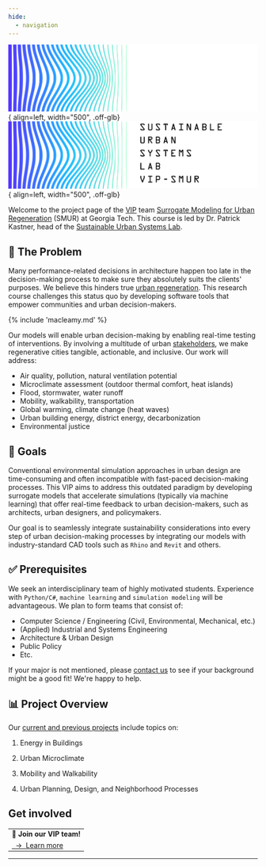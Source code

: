 ```yaml
---
hide:
  - navigation
---
```


<style>
/* find better solution for this later */
.md-typeset h1 {
  position: absolute;
  left: -999px;
}
</style>

![SustainLab Logo](images/sustainlab-smur-logo-wordmark-color-white.svg#dark-only){ align=left, width="500", .off-glb}
![SustainLab Logo](images/sustainlab-smur-logo-wordmark-color-black.svg#light-only){ align=left, width="500", .off-glb}

Welcome to the project page of the [VIP][VIP] team [Surrogate Modeling for Urban Regeneration](https://vip-smur.github.io/) (SMUR) at Georgia Tech. This course is led by Dr. Patrick Kastner, head of the [Sustainable Urban Systems Lab](https://sustain.arch.gatech.edu).

## 📝 The Problem

Many performance-related decisions in architecture happen too late in the decision-making process to make sure they absolutely suits the clients' purposes. We believe this hinders true [urban regeneration](https://unhabitat.org/topic/urban-regeneration). This research course challenges this status quo by developing software tools that empower communities and urban decision-makers.

{% include 'macleamy.md' %} 

Our models will enable urban decision-making by enabling real-time testing of interventions. By involving a multitude of urban [stakeholders][stakeholders], we make regenerative cities tangible, actionable, and inclusive. Our work will address:

- Air quality, pollution, natural ventilation potential
- Microclimate assessment (outdoor thermal comfort, heat islands)
- Flood, stormwater, water runoff
- Mobility, walkability, transportation
- Global warming, climate change (heat waves)
- Urban building energy, district energy, decarbonization
- Environmental justice  

## 🎯 Goals

Conventional environmental simulation approaches in urban design are time-consuming and often incompatible with fast-paced decision-making processes. This VIP aims to address this outdated paradigm by developing surrogate models that accelerate simulations (typically via machine learning) that offer real-time feedback to urban decision-makers, such as architects, urban designers, and policymakers.

Our goal is to seamlessly integrate sustainability considerations into every step of urban decision-making processes by integrating our models with industry-standard CAD tools such as `Rhino` and `Revit` and others.

## ✅ Prerequisites

We seek an interdisciplinary team of highly motivated students. Experience with `Python/C#`, `machine learning` and `simulation modeling` will be advantageous. We plan to form teams that consist of:

- Computer Science / Engineering (Civil, Environmental, Mechanical, etc.)
- (Applied) Industrial and Systems Engineering
- Architecture & Urban Design
- Public Policy
- Etc.

If your major is not mentioned, please [contact us](mailto:patrick.kastner@gatech.edu) to see if your background might be a good fit! We're happy to help.
  
## 📊 Project Overview

Our [current and previous projects](https://vip-smur.github.io/projects/) include topics on:

1. Energy in Buildings
   
2. Urban Microclimate
   
3. Mobility and Walkability
   
4. Urban Planning, Design, and Neighborhood Processes


## Get involved

<table>
<tr><td><strong>🤝 Join our VIP team!</strong></td></tr>
<tr><td><a href="https://vip-smur.github.io/get-involved/profile/">&nbsp;&nbsp;→&nbsp;&nbsp;Learn more</a></td></tr>
</table>

---

[VIP]: https://vip.gatech.edu/vip-vertically-integrated-projects-program "The Vertically Integrated Projects (VIP) Program is a transformative approach to enhancing higher education by engaging undergraduate and graduate students in ambitious, long-term, large-scale, multidisciplinary project teams that are led by faculty. The program has been rigorously evaluated and refined over two decades."

[stakeholders]: https://www.rescue.org/sites/default/files/document/1501/weburbanstakeholderengagementandcoordinationweb.pdf "- Affected populations<br>- Community leaders<br>- Civil society:<br>&emsp;- local non-governmental organisations<br>&emsp;- community-based organisations<br>&emsp;- non-state armed actor<br>- International actors and donors<br>- National government, sub-national and local government<br>- Urban planning institutions<br>- Architects / Urban Designers<br>- Private sector<br>- Academia"
